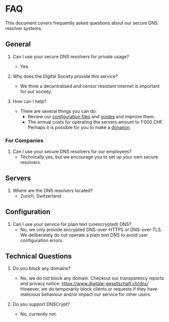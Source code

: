 # FAQ

This document covers frequently asked questions about our secure DNS resolver systems.

## General

1. Can I use your secure DNS resolvers for private usage?

   - Yes.

2. Why does the Digital Society provide this service?

   - We think a decentralised and censor resistant Internet is important for our society.

3. How can I help?
   - There are several things you can do:
     - Review our [configuration files](configuration-files) and [guides](howtos) and improve them.
     - The annual costs for operating the servers amount to 1'000 CHF. Perhaps it is possible for you to make a [donation](https://www.digitale-gesellschaft.ch/uber-uns/unterstuetzer-werden/).

### For Companies

1. Can I use your secure DNS resolvers for our employees?
   - Technically yes, but we encourage you to set up your own secure resolvers.

## Servers

1. Where are the DNS resolvers located?
   - Zurich, Switzerland

## Configuration

1. Can I use your service for plain text (unencrypted) DNS?
   - No, we only provide encrypted DNS-over-HTTPS or DNS-over-TLS. We deliberately do not operate a plain text DNS to avoid user configuration errors.

## Technical Questions

1. Do you block any domains?

   - No, we do not block any domain. Checkout our transparency reports and privacy notice: https://www.digitale-gesellschaft.ch/dns/ However, we do temporarily block clients or requests if they have malicious behaviour and/or impact our service for other users.

2. Do you support DNSCrypt?
   - No, currently not.
